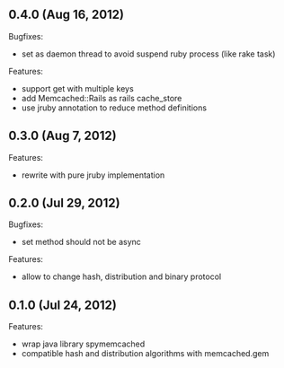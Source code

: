 ## 0.4.0 (Aug 16, 2012)

Bugfixes:

  - set as daemon thread to avoid suspend ruby process (like rake task)

Features:

  - support get with multiple keys
  - add Memcached::Rails as rails cache_store
  - use jruby annotation to reduce method definitions

## 0.3.0 (Aug 7, 2012)

Features:

  - rewrite with pure jruby implementation

## 0.2.0 (Jul 29, 2012)

Bugfixes:

  - set method should not be async

Features:

  - allow to change hash, distribution and binary protocol

## 0.1.0 (Jul 24, 2012)

Features:

  - wrap java library spymemcached
  - compatible hash and distribution algorithms with memcached.gem
